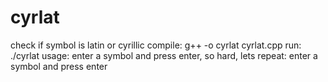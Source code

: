 # cyrlat
check if symbol is latin or cyrillic
compile: g++ -o cyrlat cyrlat.cpp
run: ./cyrlat
usage:
enter a symbol and press enter, so hard, lets repeat: enter a symbol and press enter
